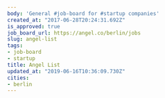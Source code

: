 ```yaml
---
body: 'General #job-board for #startup companies'
created_at: "2017-06-28T20:24:31.692Z"
is_approved: true
job_board_url: https://angel.co/berlin/jobs
slug: angel-list
tags:
- job-board
- startup
title: Angel List
updated_at: "2019-06-16T10:36:09.730Z"
cities:
- berlin
---
```

